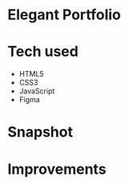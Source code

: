 # Elegant Portfolio

# Tech used
 - HTML5
 - CSS3
 - JavaScript
 - Figma

# Snapshot

# Improvements